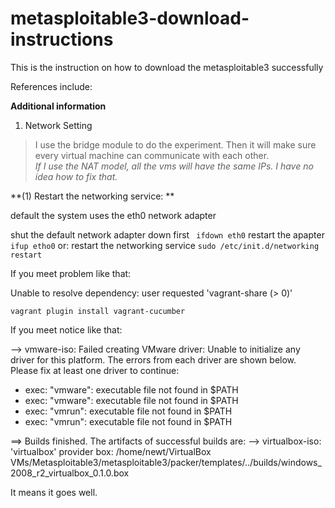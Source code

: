 # metasploitable3-download-instructions
This is the instruction on how to download the metasploitable3 successfully



References include:


**Additional information**

1. Network Setting
  > I use the bridge module to do the experiment. Then it will make sure every virtual machine can communicate with each other.     
  *If I use the NAT model, all the vms will have the same IPs. I have no idea how to fix that.* 
  
 **(1) Restart the networking service: **
  
   default the system uses the eth0 network adapter
    
   shut the default network adapter down first
    ```  ifdown eth0 ```
   restart the apapter
    ```  ifup etho0 ```
   or:
   restart the networking service
    ``` sudo /etc/init.d/networking restart ```
  

If you meet problem like that:

Unable to resolve dependency: user requested 'vagrant-share (> 0)'

```vagrant plugin install vagrant-cucumber```

If you meet notice like that:

--> vmware-iso: Failed creating VMware driver: Unable to initialize any driver for this platform. The errors
from each driver are shown below. Please fix at least one driver
to continue:
* exec: "vmware": executable file not found in $PATH
* exec: "vmware": executable file not found in $PATH
* exec: "vmrun": executable file not found in $PATH
* exec: "vmrun": executable file not found in $PATH

==> Builds finished. The artifacts of successful builds are:
--> virtualbox-iso: 'virtualbox' provider box: /home/newt/VirtualBox VMs/Metasploitable3/metasploitable3/packer/templates/../builds/windows_2008_r2_virtualbox_0.1.0.box

It means it goes well.
